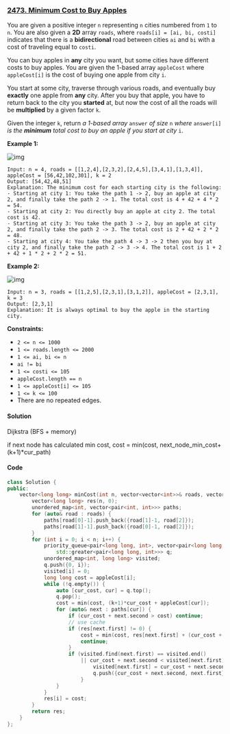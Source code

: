 ### [2473. Minimum Cost to Buy Apples](https://leetcode.com/problems/minimum-cost-to-buy-apples/)

You are given a positive integer `n` representing `n` cities numbered from `1` to `n`. You are also given a **2D** array `roads`, where `roads[i] = [ai, bi, costi]` indicates that there is a **bidirectional** road between cities `ai` and `bi` with a cost of traveling equal to `costi`.

You can buy apples in **any** city you want, but some cities have different costs to buy apples. You are given the 1-based array `appleCost` where `appleCost[i]` is the cost of buying one apple from city `i`.

You start at some city, traverse through various roads, and eventually buy **exactly** one apple from **any** city. After you buy that apple, you have to return back to the city you **started** at, but now the cost of all the roads will be **multiplied** by a given factor `k`.

Given the integer `k`, return *a 1-based array* `answer` *of size* `n` *where* `answer[i]` *is the **minimum** total cost to buy an apple if you start at city* `i`.

 

**Example 1:**

![img](https://assets.leetcode.com/uploads/2022/11/15/graph55.png)

```
Input: n = 4, roads = [[1,2,4],[2,3,2],[2,4,5],[3,4,1],[1,3,4]], appleCost = [56,42,102,301], k = 2
Output: [54,42,48,51]
Explanation: The minimum cost for each starting city is the following:
- Starting at city 1: You take the path 1 -> 2, buy an apple at city 2, and finally take the path 2 -> 1. The total cost is 4 + 42 + 4 * 2 = 54.
- Starting at city 2: You directly buy an apple at city 2. The total cost is 42.
- Starting at city 3: You take the path 3 -> 2, buy an apple at city 2, and finally take the path 2 -> 3. The total cost is 2 + 42 + 2 * 2 = 48.
- Starting at city 4: You take the path 4 -> 3 -> 2 then you buy at city 2, and finally take the path 2 -> 3 -> 4. The total cost is 1 + 2 + 42 + 1 * 2 + 2 * 2 = 51.
```

**Example 2:**

![img](https://assets.leetcode.com/uploads/2022/11/15/graph4.png)

```
Input: n = 3, roads = [[1,2,5],[2,3,1],[3,1,2]], appleCost = [2,3,1], k = 3
Output: [2,3,1]
Explanation: It is always optimal to buy the apple in the starting city.
```

 

**Constraints:**

- `2 <= n <= 1000`
- `1 <= roads.length <= 2000`
- `1 <= ai, bi <= n`
- `ai != bi`
- `1 <= costi <= 105`
- `appleCost.length == n`
- `1 <= appleCost[i] <= 105`
- `1 <= k <= 100`
- There are no repeated edges.

#### Solution

Dijkstra (BFS + memory)

if next node has calculated min cost, cost = min(cost, next_node_min_cost+(k+1)*cur_path)

#### Code

```c++
class Solution {
public:
    vector<long long> minCost(int n, vector<vector<int>>& roads, vector<int>& appleCost, int k) {
        vector<long long> res(n, 0);
        unordered_map<int, vector<pair<int, int>>> paths;
        for (auto& road : roads) {
            paths[road[0]-1].push_back({road[1]-1, road[2]});
            paths[road[1]-1].push_back({road[0]-1, road[2]});
        }
        for (int i = 0; i < n; i++) {
            priority_queue<pair<long long, int>, vector<pair<long long, int>>, 
                std::greater<pair<long long, int>>> q;
            unordered_map<int, long long> visited;
            q.push({0, i});
            visited[i] = 0;
            long long cost = appleCost[i];
            while (!q.empty()) {
                auto [cur_cost, cur] = q.top();
                q.pop();
                cost = min(cost, (k+1)*cur_cost + appleCost[cur]);
                for (auto& next : paths[cur]) {
                    if (cur_cost + next.second > cost) continue;
                    // use cache
                    if (res[next.first] != 0) {
                        cost = min(cost, res[next.first] + (cur_cost + next.second)*(k+1));
                        continue;
                    }
                    if (visited.find(next.first) == visited.end()
                        || cur_cost + next.second < visited[next.first]) {
                            visited[next.first] = cur_cost + next.second;
                            q.push({cur_cost + next.second, next.first});
                        }
                }
            }
            res[i] = cost;
        }
        return res;
    }
};
```



